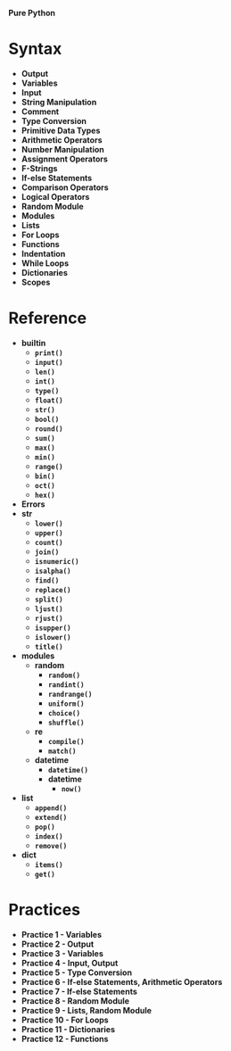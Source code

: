 **Pure Python**

# Syntax

- **Output**
- **Variables**
- **Input**
- **String Manipulation**
- **Comment**
- **Type Conversion**
- **Primitive Data Types**
- **Arithmetic Operators**
- **Number Manipulation**
- **Assignment Operators**
- **F-Strings**
- **If-else Statements**
- **Comparison Operators**
- **Logical Operators**
- **Random Module**
- **Modules**
- **Lists**
- **For Loops**
- **Functions**
- **Indentation**
- **While Loops**
- **Dictionaries**
- **Scopes**

# Reference

- **builtin**
  - **`print()`**
  - **`input()`**
  - **`len()`**
  - **`int()`**
  - **`type()`**
  - **`float()`**
  - **`str()`**
  - **`bool()`**
  - **`round()`**
  - **`sum()`**
  - **`max()`**
  - **`min()`**
  - **`range()`**
  - **`bin()`**
  - **`oct()`**
  - **`hex()`**
- **Errors**
- **str**
  - **`lower()`**
  - **`upper()`**
  - **`count()`**
  - **`join()`**
  - **`isnumeric()`**
  - **`isalpha()`**
  - **`find()`**
  - **`replace()`**
  - **`split()`**
  - **`ljust()`**
  - **`rjust()`**
  - **`isupper()`**
  - **`islower()`**
  - **`title()`**
- **modules**
  - **random**
    - **`random()`**
    - **`randint()`**
    - **`randrange()`**
    - **`uniform()`**
    - **`choice()`**
    - **`shuffle()`**
  - **re**
    - **`compile()`**
    - **`match()`**
  - **datetime**
    - **`datetime()`**
    - **datetime**
      - **`now()`**
- **list**
  - **`append()`**
  - **`extend()`**
  - **`pop()`**
  - **`index()`**
  - **`remove()`**
- **dict**
  - **`items()`**
  - **`get()`**

# Practices

- **Practice 1 - Variables**
- **Practice 2 - Output**
- **Practice 3 - Variables**
- **Practice 4 - Input, Output**
- **Practice 5 - Type Conversion**
- **Practice 6 - If-else Statements, Arithmetic Operators**
- **Practice 7 - If-else Statements**
- **Practice 8 - Random Module**
- **Practice 9 - Lists, Random Module**
- **Practice 10 - For Loops**
- **Practice 11 - Dictionaries**
- **Practice 12 - Functions**
